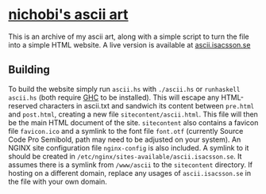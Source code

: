 # [nichobi's ascii art](https://ascii.isacsson.se)

This is an archive of my ascii art, along with a simple script to turn the file into a simple HTML website. A live version is available at [ascii.isacsson.se](https://ascii.isacsson.se)

## Building
To build the website simply run `ascii.hs` with `./ascii.hs` or `runhaskell ascii.hs` (both require [GHC](https://www.haskell.org/ghc/) to be installed).
This will escape any HTML-reserved characters in ascii.txt and sandwich its content between `pre.html` and `post.html`, creating a new file `sitecontent/ascii.html`. This file will then be the main HTML document of the site.
`sitecontent` also contains a favicon file `favicon.ico` and a symlink to the font file `font.otf` (currently Source Code Pro Semibold, path may need to be adjusted on your system).
An NGINX site configuration file `nginx-config` is also included. A symlink to it should be created in `/etc/nginx/sites-available/ascii.isacsson.se`. It assumes there is a symlink from `/www/ascii` to the `sitecontent` directory. If hosting on a different domain, replace any usages of `ascii.isacsson.se` in the file with your own domain.

